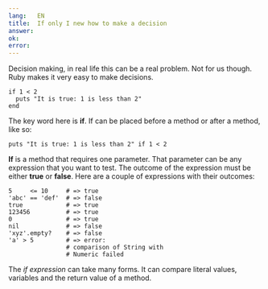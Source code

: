 ```yaml
---
lang:   EN
title:  If only I new how to make a decision
answer: 
ok:     
error:  
---
```


Decision making, in real life this can be a real problem. Not for us though.
Ruby makes it very easy to make decisions.

    if 1 < 2
      puts "It is true: 1 is less than 2"
    end

The key word here is __if__. If can be placed before a method or after a method, like so:

    puts "It is true: 1 is less than 2" if 1 < 2

__If__ is a method that requires one parameter. That parameter can be any expression that you
want to test. The outcome of the expression must be either __true__ or __false__.
Here are a couple of expressions with their outcomes:

    5     <= 10     # => true
    'abc' == 'def'  # => false
    true            # => true
    123456          # => true
    0               # => true
    nil             # => false
    'xyz'.empty?    # => false
    'a' > 5         # => error:
                    # comparison of String with
                    # Numeric failed

The _if expression_ can take many forms. It can compare literal values, variables and
the return value of a method.
